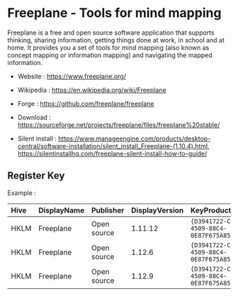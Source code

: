 # Freeplane - Tools for mind mapping

Freeplane is a free and open source software application that supports thinking,
sharing information, getting things done at work, in school and at home.
It provides you a set of tools for mind mapping (also known as concept
mapping or information mapping) and navigating the mapped information.

* Website : https://www.freeplane.org/
* Wikipedia : https://en.wikipedia.org/wiki/Freeplane
* Forge : https://github.com/freeplane/freeplane

* Download : https://sourceforge.net/projects/freeplane/files/freeplane%20stable/
* Silent install : https://www.manageengine.com/products/desktop-central/software-installation/silent_install_Freeplane-(1.10.4).html,
	https://silentinstallhq.com/freeplane-silent-install-how-to-guide/


## Register Key

Example :

 | Hive | DisplayName | Publisher | DisplayVersion | KeyProduct | UninstallExe |
 |:---- |:----------- |:--------- |:-------------- |:---------- |:------------ |
 | HKLM | Freeplane | Open source | 1.11.12 | `{D3941722-C4DD-4509-88C4-0E87F675A859}_is1` | `"C:\Program Files\Freeplane\unins000.exe"` |
 | HKLM | Freeplane | Open source | 1.12.6 | `{D3941722-C4DD-4509-88C4-0E87F675A859}_is1` | `"C:\Program Files\Freeplane\unins000.exe"` |
 | HKLM | Freeplane | Open source | 1.12.9 | `{D3941722-C4DD-4509-88C4-0E87F675A859}_is1` | `"C:\Program Files\Freeplane\unins000.exe"` |
